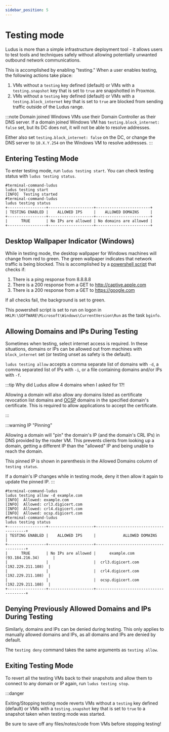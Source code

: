 ```yaml
---
sidebar_position: 5
---
```


# Testing mode

Ludus is more than a simple infrastructure deployment tool - it allows users to test tools and techniques safely without allowing potentially unwanted outbound network communications.

This is accomplished by enabling "testing." When a user enables testing, the following actions take place:
1. VMs without a `testing` key defined (default) or VMs with a `testing.snapshot` key that is set to `true` are snapshotted in Proxmox.
2. VMs without a `testing` key defined (default) or VMs with a `testing.block_internet` key that is set to `true` are blocked from sending traffic outside of the Ludus range.

:::note
Domain joined Windows VMs use their Domain Controller as their DNS server.
If a domain joined Windows VM has `testing.block_internet: false` set, but its DC does not, it will not be able to resolve addresses.

Either also set `testing.block_internet: false` on the DC, or change the DNS server to `10.X.Y.254` on the Windows VM to resolve addresses.
:::

## Entering Testing Mode

To enter testing mode, run `ludus testing start`. You can check testing status with `ludus testing status`.

```shell-session
#terminal-command-ludus
ludus testing start
[INFO]  Testing started
#terminal-command-ludus
ludus testing status
+-----------------+--------------------+------------------------+
| TESTING ENABLED |    ALLOWED IPS     |    ALLOWED DOMAINS     |
+-----------------+--------------------+------------------------+
|      TRUE       | No IPs are allowed | No domains are allowed |
+-----------------+--------------------+------------------------+
```

## Desktop Wallpaper Indicator (Windows)

While in testing mode, the desktop wallpaper for Windows machines will change from red to green.
The green wallpaper indicates that network traffic is being blocked.
This is accomplished by a [powershell script](https://gitlab.com/badsectorlabs/ludus/-/blob/main/ludus-server/ansible/range-management/files/windows/background/set-bg.ps1) that checks if:

1. There is a ping response from 8.8.8.8
2. There is a 200 response from a GET to http://captive.apple.com
3. There is a 200 response from a GET to https://google.com

If all checks fail, the background is set to green.

This powershell script is set to run on logon in `HKLM:\SOFTWARE\Microsoft\Windows\CurrentVersion\Run` as the task `bginfo`.

## Allowing Domains and IPs During Testing

Sometimes when testing, select internet access is required. In these situations, domains or IPs can be allowed out from machines with `block_internet` set (or testing unset as safety is the default).

`ludus testing allow` accepts a comma separate list of domains with `-d`, a comma separated list of IPs with `-i`, or a file containing domains and/or IPs with `-f`.

:::tip Why did Ludus allow 4 domains when I asked for 1?!

Allowing a domain will also allow any domains listed as certificate revocation list domains and [OCSP](https://en.wikipedia.org/wiki/Online_Certificate_Status_Protocol) domains in the specified domain's certificate. This is required to allow applications to accept the certificate.

:::

:::warning IP "Pinning"

Allowing a domain will "pin" the domain's IP (and the domain's CRL IPs) in DNS provided by the router VM.
This prevents clients from looking up a domain, getting a different IP than the "allowed" IP and being unable to reach the domain.

This pinned IP is shown in parenthesis in the Allowed Domains column of `testing status`.

If a domain's IP changes while in testing mode, deny it then allow it again to update the pinned IP.
:::

```shell-session
#terminal-command-ludus
ludus testing allow -d example.com
[INFO]  Allowed: example.com
[INFO]  Allowed: crl3.digicert.com
[INFO]  Allowed: crl4.digicert.com
[INFO]  Allowed: ocsp.digicert.com
#terminal-command-ludus
ludus testing status
+-----------------+--------------------+---------------------------------------+
| TESTING ENABLED |    ALLOWED IPS     |            ALLOWED DOMAINS            |
+-----------------+--------------------+---------------------------------------+
|      TRUE       | No IPs are allowed |      example.com (93.184.216.34)      |
|                 |                    |  crl3.digicert.com (192.229.211.108)  |
|                 |                    |  crl4.digicert.com (192.229.211.108)  |
|                 |                    |  ocsp.digicert.com (192.229.211.108)  |
+-----------------+--------------------+---------------------------------------+
```

## Denying Previously Allowed Domains and IPs During Testing

Similarly, domains and IPs can be denied during testing. This only applies to manually allowed domains and IPs, as all domains and IPs are denied by default.

The `testing deny` command takes the same arguments as `testing allow`.

## Exiting Testing Mode

To revert all the testing VMs back to their snapshots and allow them to connect to any domain or IP again, run `ludus testing stop`.

:::danger

Exiting/Stopping testing mode reverts VMs without a `testing` key defined (default) or VMs with
a `testing.snapshot` key that is set to `true` to a snapshot taken when testing mode was started.

Be sure to save off any files/notes/code from VMs before stopping testing!